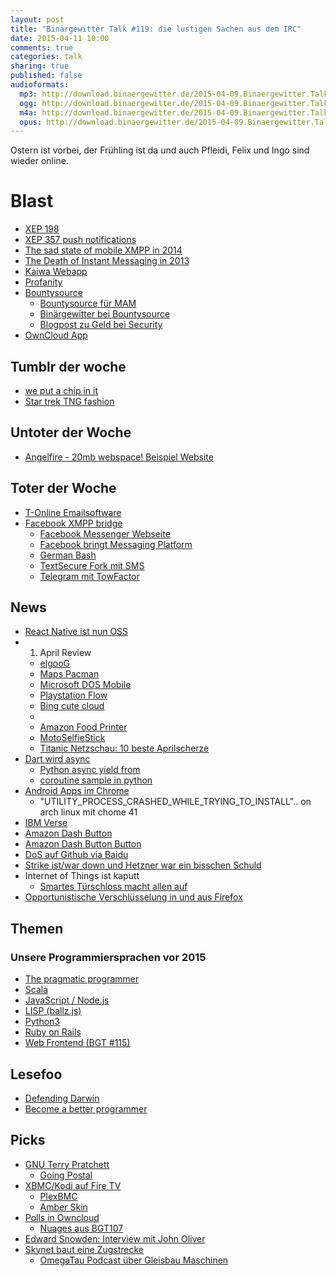 ```yaml
---
layout: post
title: "Binärgewitter Talk #119: die lustigen Sachen aus dem IRC"
date: 2015-04-11 10:00
comments: true
categories: talk
sharing: true
published: false
audioformats:
  mp3: http://download.binaergewitter.de/2015-04-09.Binaergewitter.Talk.119.mp3
  ogg: http://download.binaergewitter.de/2015-04-09.Binaergewitter.Talk.119.ogg
  m4a: http://download.binaergewitter.de/2015-04-09.Binaergewitter.Talk.119.m4a
  opus: http://download.binaergewitter.de/2015-04-09.Binaergewitter.Talk.119.opus
---
```

Ostern ist vorbei, der Frühling ist da und auch Pfleidi, Felix und Ingo sind wieder online.

# Blast

- [XEP 198]( http://xmpp.org/extensions/xep-0198.html )
- [XEP 357 push notifications]( https://xmpp.org/extensions/xep-0357.html )
- [The sad state of mobile XMPP in 2014]( http://op-co.de/blog/posts/mobile_xmpp_in_2014/ )
- [The Death of Instant Messaging in 2013]( http://jeff.ecchi.ca/blog/2013/12/20/the-death-of-instant-messaging-in-2013/ )
- [Kaiwa Webapp]( http://getkaiwa.com/ )
- [Profanity]( http://www.profanity.im/ )
- [Bountysource]( https://www.bountysource.com/ )
  * [Bountysource für MAM](https://www.bountysource.com/issues/1407252-support-xep-0313-aka-mam-message-archive-mgmt )
  * [Binärgewitter bei Bountysource](https://www.bountysource.com/teams/binaergewitter/issues )
  * [Blogpost zu Geld bei Security]( http://blog.codinghorror.com/given-enough-money-all-bugs-are-shallow/ )
- [OwnCloud App](https://apps.owncloud.com/content/show.php/JavaScript+XMPP+Chat?content=162257 )


## Tumblr der woche

- [we put a chip in it](http://weputachipinit.tumblr.com/ )
- [Star trek TNG fashion]( http://sttngfashion.tumblr.com/ )


## Untoter der Woche

- [Angelfire - 20mb webspace!](http://angelfire.com )[ Beispiel Website]( http://dickbutt.angelfire.com/ )

## Toter der Woche

- [T-Online Emailsoftware](http://www.heise.de/newsticker/meldung/Telekom-stellt-E-Mail-Software-6-0-ein-2586673.html )
- [Facebook XMPP bridge]( https://developers.facebook.com/docs/chat )
   - [Facebook Messenger Webseite](https://www.messenger.com/ )
   - [Facebook bringt Messaging Platform]( https://developers.facebook.com/blog/post/2015/03/25/introducing-messenger-platform-and-businesses-on-messenger/ )
   - [German Bash]( http://german-bash.org/action/browse )
   - [TextSecure Fork mit SMS]( http://www.heise.de/newsticker/meldung/TextSecure-Fork-bringt-SMS-Verschluesselung-zurueck-2595471.html )
   - [Telegram mit TowFactor](http://www.heise.de/newsticker/meldung/Messenger-Telegram-mit-zweitem-Faktor-2597961.html )

## News

- [React Native ist nun OSS]( https://github.com/facebook/react-native )
- 1. April Review
  * [elgooG]( https://com.google/ )
  * [Maps Pacman]( http://www.wired.com/2015/04/google-pac-man/ )
  * [Microsoft DOS Mobile]( http://www.windowscentral.com/microsoft-launches-ms-dos-mobile )
  * [Playstation Flow]( https://www.youtube.com/watch?v=9bPUaLpNcMY )
  * [Bing cute cloud]( http://www.bing.com/explore/cutecloud )
  * []( http://googlecloudplatform.blogspot.de/2015/04/introducing-Google-Actual-Cloud-Platform.html )
  * [Amazon Food Printer]( http://phantanews.de/wp/2015/04/amazon-food-unlimited-3d-drucker-fuer-nahrungsmittel/ )
  * [MotoSelfieStick]( https://www.youtube.com/watch?v=584qPWzfhHY )
  * [Titanic Netzschau: 10 beste Aprilscherze](http://www.titanic-magazin.de/news/netzschau-die-10-lustigsten-aprilscherze-7190/ )
- [Dart wird async]( https://www.dartlang.org/docs/dart-up-and-running/ch02.html#asynchrony )
  * [Python async yield from]( https://docs.python.org/3/library/asyncio-task.html )
  * [coroutine sample in python]( http://paste.krebsco.de/fw72fRoX )
- [Android Apps im Chrome](http://www.heise.de/newsticker/meldung/Android-Apps-laufen-im-Chrome-Browser-2595924.html )
    * "UTILITY_PROCESS_CRASHED_WHILE_TRYING_TO_INSTALL".. on arch linux mit chome 41
- [IBM Verse](http://www.heise.de/newsticker/meldung/IBM-will-mit-Verse-E-Mail-neu-erfinden-2591499.html )
- [Amazon Dash Button]( https://www.amazon.com/oc/dash-button/ )
- [Amazon Dash Button Button]( https://paste.krebsco.de/L7HJHTNE/+inline )
- [DoS auf Github via Baidu]( http://insight-labs.org/?p=1682 )
- [Strike ist/war down und Hetzner war ein bisschen Schuld](http://torrentfreak.com/strike-becomes-totally-dynamic-with-no-torrents-to-takedown-150404/ )
- Internet of Things ist kaputt
  * [Smartes Türschloss macht allen auf]( http://www.heise.de/newsticker/meldung/Smartes-Tuerschloss-August-war-zu-gastfreundlich-2593822.html )
- [Opportunistische Verschlüsselung in und aus Firefox]( http://bitsup.blogspot.fr/2015/03/opportunistic-encryption-for-firefox.html )

## Themen

### Unsere Programmiersprachen vor 2015

- [The pragmatic programmer]( http://amazon.de/dp/020161622X?tag=pfleidi-21 )
- [Scala]( http://www.scala-lang.org/ )
- [JavaScript / Node.js]( https://nodejs.org/ )
- [LISP (ballz.js)]( https://github.com/pfleidi/ballz.js )
- [Python3]( https://www.python.org/ )
- [Ruby on Rails]( http://rubyonrails.org/ )
- [Web Frontend (BGT #115)]( http://blog.binaergewitter.de/2015/02/28/binaergewitter-talk-number-115-firetv-fernbedienungsspar-abo )

## Lesefoo

- [Defending Darwin]( http://www.slate.com/articles/health_and_science/science/2015/03/teaching_human_evolution_at_the_university_of_kentucky_there_are_some_students.html )
- [Become a better programmer]( https://medium.com/on-coding/become-a-better-programmer-1bbefe8d7f71 )

## Picks

- [GNU Terry Pratchett](http://www.gnuterrypratchett.com/ )
    * [Going Postal](http://www.amazon.de/gp/product/B003MDHO2Y/ref=as_li_tl?ie=UTF8&camp=1638&creative=19454&creativeASIN=B003MDHO2Y&linkCode=as2&tag=trektrip&linkId=MRIJVHU643G7YUWF )
- [XBMC/Kodi auf Fire TV]( http://euer.krebsco.de/xbmc-on-firetv.html )
    * [PlexBMC]( http://kodi.wiki/view/Add-on:PleXBMC ) 
    * [Amber Skin]( https://github.com/pecinko/skin.amber ) 
- [Polls in Owncloud](https://apps.owncloud.com/content/show.php/Polls?content=167919 )
    - [Nuages aus BGT107](https://nuages.domainepublic.net/ )
- [Edward Snowden: Interview mit John Oliver]( http://www.welt.de/videos/article139280444/Ein-etwas-anderes-Interview-mit-Edward-Snowden.html )
- [Skynet baut eine Zugstrecke]( https://www.youtube.com/watch?v=02pWbr9bgbA )
    - [OmegaTau Podcast über Gleisbau Maschinen](http://omegataupodcast.net/2014/11/160-gleisbau-teil-1-grundlagen-und-maschinen/ )

